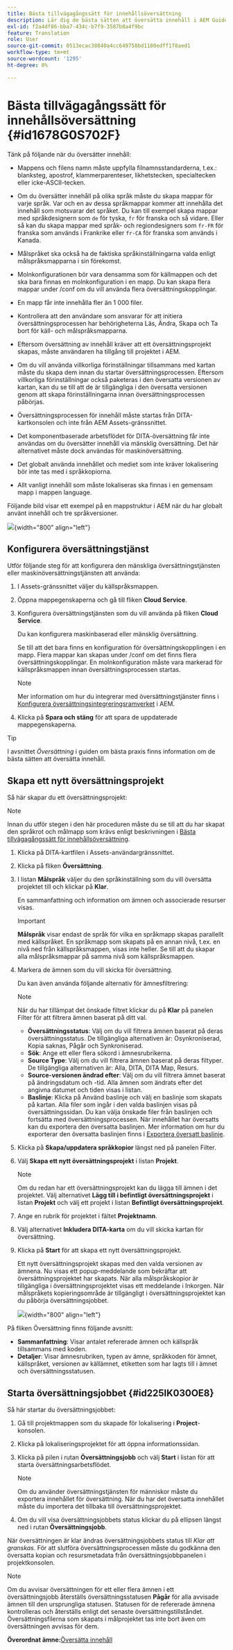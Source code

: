 ```yaml
---
title: Bästa tillvägagångssätt för innehållsöversättning
description: Lär dig de bästa sätten att översätta innehåll i AEM Guides. Lär dig hur du konfigurerar översättningstjänsten, skapar ett nytt översättningsprojekt och startar översättningsjobbet.
exl-id: f2a4df86-bba7-434c-b7f9-3587b8a4f9bc
feature: Translation
role: User
source-git-commit: 0513ecac38840a4cc649758bd1180edff1f8aed1
workflow-type: tm+mt
source-wordcount: '1295'
ht-degree: 0%

---
```


# Bästa tillvägagångssätt för innehållsöversättning {#id1678G0S702F}

Tänk på följande när du översätter innehåll:

- Mappens och filens namn måste uppfylla filnamnsstandarderna, t.ex.: blanksteg, apostrof, klammerparenteser, likhetstecken, specialtecken eller icke-ASCII-tecken.

- Om du översätter innehåll på olika språk måste du skapa mappar för varje språk. Var och en av dessa språkmappar kommer att innehålla det innehåll som motsvarar det språket. Du kan till exempel skapa mappar med språkdesignern som `de` för tyska, `fr` för franska och så vidare. Eller så kan du skapa mappar med språk- och regiondesigners som `fr-FR` för franska som används i Frankrike eller `fr-CA` för franska som används i Kanada.
- Målspråket ska också ha de faktiska språkinställningarna valda enligt målspråksmapparna i sin förekomst.
- Molnkonfigurationen bör vara densamma som för källmappen och det ska bara finnas en molnkonfiguration i en mapp. Du kan skapa flera mappar under /conf om du vill använda flera översättningskopplingar.
- En mapp får inte innehålla fler än 1 000 filer.
- Kontrollera att den användare som ansvarar för att initiera översättningsprocessen har behörigheterna Läs, Ändra, Skapa och Ta bort för käll- och målspråksmapparna.
- Eftersom översättning av innehåll kräver att ett översättningsprojekt skapas, måste användaren ha tillgång till projektet i AEM.
- Om du vill använda villkorliga förinställningar tillsammans med kartan måste du skapa dem innan du startar översättningsprocessen. Eftersom villkorliga förinställningar också paketeras i den översatta versionen av kartan, kan du se till att de är tillgängliga i den översatta versionen genom att skapa förinställningarna innan översättningsprocessen påbörjas.
- Översättningsprocessen för innehåll måste startas från DITA-kartkonsolen och inte från AEM Assets-gränssnittet.
- Det komponentbaserade arbetsflödet för DITA-översättning får inte användas om du översätter innehåll via mänsklig översättning. Det här alternativet måste dock användas för maskinöversättning.
- Det globalt använda innehållet och mediet som inte kräver lokalisering bör inte tas med i språkkopiorna.
- Allt vanligt innehåll som måste lokaliseras ska finnas i en gemensam mapp i mappen language.

Följande bild visar ett exempel på en mappstruktur i AEM när du har globalt använt innehåll och tre språkversioner.

![](images/aem-directory_structure.png){width="800" align="left"}

## Konfigurera översättningstjänst

Utför följande steg för att konfigurera den mänskliga översättningstjänsten eller maskinöversättningstjänsten att använda:

1. I Assets-gränssnittet väljer du källspråksmappen.

1. Öppna mappegenskaperna och gå till fliken **Cloud Service**.

1. Konfigurera översättningstjänsten som du vill använda på fliken **Cloud Service**.

   Du kan konfigurera maskinbaserad eller mänsklig översättning.

   Se till att det bara finns en konfiguration för översättningskopplingen i en mapp. Flera mappar kan skapas under /conf om det finns flera översättningskopplingar. En molnkonfiguration måste vara markerad för källspråksmappen innan översättningsprocessen startas.

   >[!NOTE]
   >
   > Mer information om hur du integrerar med översättningstjänster finns i [Konfigurera översättningsintegreringsramverket](https://experienceleague.adobe.com/docs/experience-manager-cloud-service/sites/administering/reusing-content/translation/integration-framework.html?lang=en) i AEM.

1. Klicka på **Spara och stäng** för att spara de uppdaterade mappegenskaperna.


>[!TIP]
>
> I avsnittet *Översättning* i guiden om bästa praxis finns information om de bästa sätten att översätta innehåll.

## Skapa ett nytt översättningsprojekt

Så här skapar du ett översättningsprojekt:

>[!NOTE]
>
> Innan du utför stegen i den här proceduren måste du se till att du har skapat den språkrot och målmapp som krävs enligt beskrivningen i [Bästa tillvägagångssätt för innehållsöversättning](#id1678G0S702F).

1. Klicka på DITA-kartfilen i Assets-användargränssnittet.

1. Klicka på fliken **Översättning**.

1. I listan **Målspråk** väljer du den språkinställning som du vill översätta projektet till och klickar på **Klar**.

   En sammanfattning och information om ämnen och associerade resurser visas.

   >[!IMPORTANT]
   >
   > **Målspråk** visar endast de språk för vilka en språkmapp skapas parallellt med källspråket. En språkmapp som skapats på en annan nivå, t.ex. en nivå ned från källspråksmappen, visas inte heller. Se till att du skapar alla målspråksmappar på samma nivå som källspråksmappen.

1. Markera de ämnen som du vill skicka för översättning.

   Du kan även använda följande alternativ för ämnesfiltrering:

   >[!NOTE]
   >
   > När du har tillämpat det önskade filtret klickar du på **Klar** på panelen Filter för att filtrera ämnen baserat på ditt val.

   - **Översättningsstatus**: Välj om du vill filtrera ämnen baserat på deras översättningsstatus. De tillgängliga alternativen är: Osynkroniserad, Kopia saknas, Pågår och Synkroniserad.
   - **Sök**: Ange ett eller flera sökord i ämnesrubrikerna.
   - **Source Type**: Välj om du vill filtrera ämnen baserat på deras filtyper. De tillgängliga alternativen är: Alla, DITA, DITA Map, Resurs.
   - **Source-versionen ändrad efter**: Välj om du vill filtrera ämnet baserat på ändringsdatum och -tid. Alla ämnen som ändrats efter det angivna datumet och tiden visas i listan.
   - **Baslinje**: Klicka på Använd baslinje och välj en baslinje som skapats på kartan. Alla filer som ingår i den valda baslinjen visas på översättningssidan. Du kan välja önskade filer från baslinjen och fortsätta med översättningsprocessen. När innehållet har översatts kan du exportera den översatta baslinjen. Mer information om hur du exporterar den översatta baslinjen finns i [Exportera översatt baslinje](generate-output-use-baseline-for-publishing.md#id196SE600GHS).
1. Klicka på **Skapa/uppdatera språkkopior** längst ned på panelen Filter.

1. Välj **Skapa ett nytt översättningsprojekt** i listan **Projekt**.

   >[!NOTE]
   >
   > Om du redan har ett översättningsprojekt kan du lägga till ämnen i det projektet. Välj alternativet **Lägg till i befintligt översättningsprojekt** i listan **Projekt** och välj ett projekt i listan **Befintligt översättningsprojekt**.

1. Ange en rubrik för projektet i fältet **Projektnamn**.

1. Välj alternativet **Inkludera DITA-karta** om du vill skicka kartan för översättning.
1. Klicka på **Start** för att skapa ett nytt översättningsprojekt.

   Ett nytt översättningsprojekt skapas med den valda versionen av ämnena. Nu visas ett popup-meddelande som bekräftar att översättningsprojektet har skapats. När alla målspråkskopior är tillgängliga i översättningsprojektet visas ett meddelande i Inkorgen. När målspråkets kopieringsområde är tillgängligt i översättningsprojektet kan du påbörja översättningsjobbet.

   ![](images/status-translation-uuid.png){width="800" align="left"}


På fliken Översättning finns följande avsnitt:

- **Sammanfattning**: Visar antalet refererade ämnen och källspråk tillsammans med koden.
- **Detaljer**: Visar ämnesrubriken, typen av ämne, språkkoden för ämnet, källspråket, versionen av källämnet, etiketten som har lagts till i ämnet och översättningsstatusen.




## Starta översättningsjobbet {#id225IK030OE8}

Så här startar du översättningsjobbet:

1. Gå till projektmappen som du skapade för lokalisering i **Project**-konsolen.

1. Klicka på lokaliseringsprojektet för att öppna informationssidan.

1. Klicka på pilen i rutan **Översättningsjobb** och välj **Start** i listan för att starta översättningsarbetsflödet.

   >[!NOTE]
   >
   > Om du använder översättningstjänsten för människor måste du exportera innehållet för översättning. När du har det översatta innehållet måste du importera det tillbaka till översättningsprojektet.

1. Om du vill visa översättningsjobbets status klickar du på ellipsen längst ned i rutan **Översättningsjobb**.


När översättningen är klar ändras översättningsjobbets status till *Klar att granskas*. För att slutföra översättningsprocessen måste du godkänna den översatta kopian och resursmetadata från översättningsjobbpanelen i projektkonsolen.

>[!NOTE]
>
> Om du avvisar översättningen för ett eller flera ämnen i ett översättningsjobb återställs översättningsstatusen **Pågår** för alla avvisade ämnen till den ursprungliga statusen. Statusen för de refererade ämnena kontrolleras och återställs enligt det senaste översättningstillståndet. Översättningsfilerna som skapats i målprojektet tas inte bort även om översättningen avvisas för dem.

**Överordnat ämne:**[&#x200B;Översätta innehåll](translation.md)
